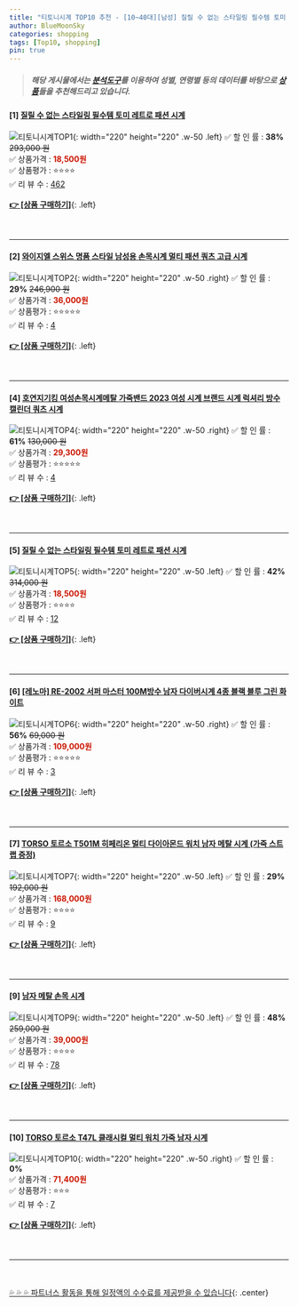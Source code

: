 ```yaml
---
title: "티토니시계 TOP10 추천 - [10~40대][남성] 질릴 수 없는 스타일링 필수템 토미 레트로 패션 시계"
author: BlueMoonSky
categories: shopping
tags: [Top10, shopping]
pin: true
---
```


> ##### 해당 게시물에서는 [**분석도구**](https://itemscout.io/)를 이용하여 **성별**, **연령별** 등의 데이터를 바탕으로 [**상품**](https://link.coupang.com/a/baae76)들을 추천해드리고 있습니다.

#### [1] [질릴 수 없는 스타일링 필수템 토미 레트로 패션 시계](https://link.coupang.com/re/AFFSDP?lptag=AF5964186&subid=bluemoonsky6999&pageKey=7282847530&traceid=V0-153&itemId=18597527435&vendorItemId=85733639941)
![티토니시계TOP1](https://thumbnail6.coupangcdn.com/thumbnails/remote/230x230ex/image/vendor_inventory/1b54/4b5d2f0eb9999516f85118c210b8b57d8f0e321ef13ae13fb691a38e2087.jpg){: width="220" height="220" .w-50 .left}
✅ 할 인 률 : **38%** ~~<del class="base-price"> 293,000  </del>원~~<br>
✅ 상품가격 : <span style="color:#cb1400"> **18,500원** </span><br>
✅ 상품평가 : ⭐⭐⭐⭐<br>
✅ 리 뷰 수 : [462](https://link.coupang.com/re/AFFSDP?lptag=AF5964186&subid=bluemoonsky6999&pageKey=7282847530&traceid=V0-153&itemId=18597527435&vendorItemId=85733639941)<br>
<br>
[**👉  [상품 구매하기]**](https://link.coupang.com/re/AFFSDP?lptag=AF5964186&subid=bluemoonsky6999&pageKey=7282847530&traceid=V0-153&itemId=18597527435&vendorItemId=85733639941){: .left}
<br>
<br>
<br>

***

#### [2] [와이지엘 스위스 명품 스타일 남성용 손목시계 멀티 패션 쿼츠 고급 시계](https://link.coupang.com/re/AFFSDP?lptag=AF5964186&subid=bluemoonsky6999&pageKey=7537524393&traceid=V0-153&itemId=19806294926&vendorItemId=86984523311)
![티토니시계TOP2](https://thumbnail10.coupangcdn.com/thumbnails/remote/230x230ex/image/vendor_inventory/1786/ca17993a7a9779f0333046786cbfd253d18377967c9b4d39ff6037e1095a.jpg){: width="220" height="220" .w-50 .right}
✅ 할 인 률 : **29%** ~~<del class="base-price"> 246,900  </del>원~~<br>
✅ 상품가격 : <span style="color:#cb1400"> **36,000원** </span><br>
✅ 상품평가 : ⭐⭐⭐⭐⭐<br>
✅ 리 뷰 수 : [4](https://link.coupang.com/re/AFFSDP?lptag=AF5964186&subid=bluemoonsky6999&pageKey=7537524393&traceid=V0-153&itemId=19806294926&vendorItemId=86984523311)<br>
<br>
[**👉  [상품 구매하기]**](https://link.coupang.com/re/AFFSDP?lptag=AF5964186&subid=bluemoonsky6999&pageKey=7537524393&traceid=V0-153&itemId=19806294926&vendorItemId=86984523311){: .left}
<br>
<br>
<br>

***

#### [4] [호연지기킹 여성손목시계메탈 가죽밴드 2023 여성 시계 브랜드 시계 럭셔리 방수 캘린더 쿼츠 시계](https://link.coupang.com/re/AFFSDP?lptag=AF5964186&subid=bluemoonsky6999&pageKey=7379568573&traceid=V0-153&itemId=19054640748&vendorItemId=86177700049)
![티토니시계TOP4](https://thumbnail10.coupangcdn.com/thumbnails/remote/230x230ex/image/vendor_inventory/399d/36d059c4cb5c250b860215cd0ba01a54dccea1a23e5dc829da9a099a8cd0.jpg){: width="220" height="220" .w-50 .right}
✅ 할 인 률 : **61%** ~~<del class="base-price"> 130,000  </del>원~~<br>
✅ 상품가격 : <span style="color:#cb1400"> **29,300원** </span><br>
✅ 상품평가 : ⭐⭐⭐⭐⭐<br>
✅ 리 뷰 수 : [4](https://link.coupang.com/re/AFFSDP?lptag=AF5964186&subid=bluemoonsky6999&pageKey=7379568573&traceid=V0-153&itemId=19054640748&vendorItemId=86177700049)<br>
<br>
[**👉  [상품 구매하기]**](https://link.coupang.com/re/AFFSDP?lptag=AF5964186&subid=bluemoonsky6999&pageKey=7379568573&traceid=V0-153&itemId=19054640748&vendorItemId=86177700049){: .left}
<br>
<br>
<br>

***

#### [5] [질릴 수 없는 스타일링 필수템 토미 레트로 패션 시계](https://link.coupang.com/re/AFFSDP?lptag=AF5964186&subid=bluemoonsky6999&pageKey=7282847530&traceid=V0-153&itemId=18597527437&vendorItemId=85733639950)
![티토니시계TOP5](https://thumbnail6.coupangcdn.com/thumbnails/remote/230x230ex/image/vendor_inventory/4cb9/6d878afb73936eaa78bbe6c95c1a82852f66d5497fb20106cfe4d9a6ac45.jpg){: width="220" height="220" .w-50 .left}
✅ 할 인 률 : **42%** ~~<del class="base-price"> 314,000  </del>원~~<br>
✅ 상품가격 : <span style="color:#cb1400"> **18,500원** </span><br>
✅ 상품평가 : ⭐⭐⭐⭐<br>
✅ 리 뷰 수 : [12](https://link.coupang.com/re/AFFSDP?lptag=AF5964186&subid=bluemoonsky6999&pageKey=7282847530&traceid=V0-153&itemId=18597527437&vendorItemId=85733639950)<br>
<br>
[**👉  [상품 구매하기]**](https://link.coupang.com/re/AFFSDP?lptag=AF5964186&subid=bluemoonsky6999&pageKey=7282847530&traceid=V0-153&itemId=18597527437&vendorItemId=85733639950){: .left}
<br>
<br>
<br>

***

#### [6] [[레노마] RE-2002 서퍼 마스터 100M방수 남자 다이버시계 4종 블랙 블루 그린 화이트](https://link.coupang.com/re/AFFSDP?lptag=AF5964186&subid=bluemoonsky6999&pageKey=5100586931&traceid=V0-153&itemId=6948207615&vendorItemId=74240683404)
![티토니시계TOP6](https://thumbnail8.coupangcdn.com/thumbnails/remote/230x230ex/image/vendor_inventory/72f6/d5084ec3fb536de4253c41f8a36bbc8a3bc0518d1ad8a0fe2d3e617e3f3e.jpg){: width="220" height="220" .w-50 .right}
✅ 할 인 률 : **56%** ~~<del class="base-price"> 69,000  </del>원~~<br>
✅ 상품가격 : <span style="color:#cb1400"> **109,000원** </span><br>
✅ 상품평가 : ⭐⭐⭐⭐⭐<br>
✅ 리 뷰 수 : [3](https://link.coupang.com/re/AFFSDP?lptag=AF5964186&subid=bluemoonsky6999&pageKey=5100586931&traceid=V0-153&itemId=6948207615&vendorItemId=74240683404)<br>
<br>
[**👉  [상품 구매하기]**](https://link.coupang.com/re/AFFSDP?lptag=AF5964186&subid=bluemoonsky6999&pageKey=5100586931&traceid=V0-153&itemId=6948207615&vendorItemId=74240683404){: .left}
<br>
<br>
<br>

***

#### [7] [TORSO 토르소 T501M 히페리온 멀티 다이아몬드 워치 남자 메탈 시계 (가죽 스트랩 증정)](https://link.coupang.com/re/AFFSDP?lptag=AF5964186&subid=bluemoonsky6999&pageKey=7353847927&traceid=V0-153&itemId=18929978072&vendorItemId=86056950355)
![티토니시계TOP7](https://thumbnail7.coupangcdn.com/thumbnails/remote/230x230ex/image/vendor_inventory/e092/d80bb7b57806511780a8e2b16d94149d8375697ae2f7761f534b150b3ecf.jpg){: width="220" height="220" .w-50 .left}
✅ 할 인 률 : **29%** ~~<del class="base-price"> 192,000  </del>원~~<br>
✅ 상품가격 : <span style="color:#cb1400"> **168,000원** </span><br>
✅ 상품평가 : ⭐⭐⭐⭐<br>
✅ 리 뷰 수 : [9](https://link.coupang.com/re/AFFSDP?lptag=AF5964186&subid=bluemoonsky6999&pageKey=7353847927&traceid=V0-153&itemId=18929978072&vendorItemId=86056950355)<br>
<br>
[**👉  [상품 구매하기]**](https://link.coupang.com/re/AFFSDP?lptag=AF5964186&subid=bluemoonsky6999&pageKey=7353847927&traceid=V0-153&itemId=18929978072&vendorItemId=86056950355){: .left}
<br>
<br>
<br>

***

#### [9] [남자 메탈 손목 시계](https://link.coupang.com/re/AFFSDP?lptag=AF5964186&subid=bluemoonsky6999&pageKey=7561015057&traceid=V0-153&itemId=19919725010&vendorItemId=87019457358)
![티토니시계TOP9](https://thumbnail7.coupangcdn.com/thumbnails/remote/230x230ex/image/vendor_inventory/5f9d/c74870165890506d340ab035431112e49b847a557bd89ac9577d63ed6b22.jpg){: width="220" height="220" .w-50 .left}
✅ 할 인 률 : **48%** ~~<del class="base-price"> 259,000  </del>원~~<br>
✅ 상품가격 : <span style="color:#cb1400"> **39,000원** </span><br>
✅ 상품평가 : ⭐⭐⭐⭐<br>
✅ 리 뷰 수 : [78](https://link.coupang.com/re/AFFSDP?lptag=AF5964186&subid=bluemoonsky6999&pageKey=7561015057&traceid=V0-153&itemId=19919725010&vendorItemId=87019457358)<br>
<br>
[**👉  [상품 구매하기]**](https://link.coupang.com/re/AFFSDP?lptag=AF5964186&subid=bluemoonsky6999&pageKey=7561015057&traceid=V0-153&itemId=19919725010&vendorItemId=87019457358){: .left}
<br>
<br>
<br>

***

#### [10] [TORSO 토르소 T47L 클래시컬 멀티 워치 가죽 남자 시계](https://link.coupang.com/re/AFFSDP?lptag=AF5964186&subid=bluemoonsky6999&pageKey=7361280194&traceid=V0-153&itemId=18966205884&vendorItemId=85850402481)
![티토니시계TOP10](https://thumbnail6.coupangcdn.com/thumbnails/remote/230x230ex/image/vendor_inventory/9d40/53ecebea33efdd988c09db91f0c5b56e3865a7a1c1a3f04e1e6e6ecd9bfa.jpg){: width="220" height="220" .w-50 .right}
✅ 할 인 률 : **0%** <br>
✅ 상품가격 : <span style="color:#cb1400"> **71,400원** </span><br>
✅ 상품평가 : ⭐⭐⭐<br>
✅ 리 뷰 수 : [7](https://link.coupang.com/re/AFFSDP?lptag=AF5964186&subid=bluemoonsky6999&pageKey=7361280194&traceid=V0-153&itemId=18966205884&vendorItemId=85850402481)<br>
<br>
[**👉  [상품 구매하기]**](https://link.coupang.com/re/AFFSDP?lptag=AF5964186&subid=bluemoonsky6999&pageKey=7361280194&traceid=V0-153&itemId=18966205884&vendorItemId=85850402481){: .left}
<br>
<br>
<br>

***
<br><br>[💦 💦 💦 파트너스 활동을 통해 일정액의 수수료를 제공받을 수 있습니다](https://link.coupang.com/a/baae76){: .center}